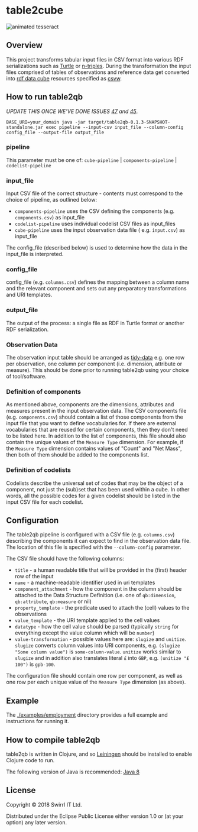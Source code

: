 # table2cube

![animated tesseract](https://upload.wikimedia.org/wikipedia/commons/thumb/d/df/Tesseract-1K.gif/240px-Tesseract-1K.gif)

## Overview

This project transforms tabular input files in CSV format into various RDF serializations such as [Turtle](https://www.w3.org/TR/turtle/) or [n-triples](https://www.w3.org/TR/n-triples/).
During the transformation the input files comprised of tables of observations and reference data get converted into [rdf data cube](https://www.w3.org/TR/vocab-data-cube/) resources specified as [csvw](https://github.com/w3c/csvw).

## How to run table2qb

_UPDATE THIS ONCE WE'VE DONE ISSUES [47](https://github.com/Swirrl/table2qb/issues/47) and [45](https://github.com/Swirrl/table2qb/issues/45)_.

```BASE_URI=your_domain java -jar target/table2qb-0.1.3-SNAPSHOT-standalone.jar exec pipeline --input-csv input_file --column-config config_file --output-file output_file```

### pipeline

This parameter must be one of: `cube-pipeline` | `components-pipeline` | `codelist-pipeline`


### input_file

Input CSV file of the correct structure - contents must correspond to the choice of pipeline, as outlined below:

- `components-pipeline` uses the CSV defining the components (e.g. `components.csv`) as input_file
- `codelist-pipeline` uses individual codelist CSV files as input_files
- `cube-pipeline` uses the input observation data file ( e.g. `input.csv`) as input_file

The config_file (described below) is used to determine how the data in the input_file is interpreted.

### config_file

config_file (e.g. `columns.csv`) defines the mapping between a column name and the relevant component and sets out any preparatory transformations and URI templates.

### output_file

The output of the process: a single file as RDF in Turtle format or another RDF serialization.


### Observation Data

The observation input table should be arranged as [tidy-data](http://vita.had.co.nz/papers/tidy-data.pdf) e.g. one row per observation, one column per component (i.e. dimension, attribute or measure). This should be done prior to running table2qb using your choice of tool/software.

### Definition of components

As mentioned above, components are the dimensions, attributes and measures present in the input observation data. The CSV components file (e.g. `components.csv`) should contain a list of those components from the input file that you want to define vocabularies for. If there are external vocabularies that are reused for certain components, then they don't need to be listed here.
In addition to the list of components, this file should also contain the unique values of the `Measure Type` dimension. For example, if the `Measure Type` dimension contains values of "Count" and "Net Mass", then both of them should be added to the components list.


### Definition of codelists

Codelists describe the universal set of codes that may be the object of a component, not just the (sub)set that has been used within a cube. In other words, all the possible codes for a given codelist should be listed in the input CSV file for each codelist.

## Configuration

The table2qb pipeline is configured with a CSV file (e.g. `columns.csv`) describing the components it can expect to find in the observation data file. The location of this file is specified with the `--column-config` parameter.

The CSV file should have the following columns:

- `title` - a human readable title that will be provided in the (first) header row of the input
- `name` - a machine-readable identifier used in uri templates
- `component_attachment` - how the component in the column should be attached to the Data Structure Definition (i.e. one of `qb:dimension`, `qb:attribute`, `qb:measure` or nil)
- `property_template` - the predicate used to attach the (cell) values to the observations
- `value_template` - the URI template applied to the cell values
- `datatype` - how the cell value should be parsed (typically `string` for everything except the value column which will be `number`)
- `value-transformation` - possible values here are: `slugize` and `unitize`. `slugize` converts column values into URI components, e.g. `(slugize "Some column value")` is `some-column-value`. `unitize` works similar to `slugize` and in addition also translates literal `£` into `GBP`, e.g. `(unitize "£ 100")` is `gpb-100`.

The configuration file should contain one row per component, as well as one row per each unique value of the `Measure Type` dimension (as above).

## Example

The [./examples/employment](./examples/employment) directory provides a full example and instructions for running it.

## How to compile table2qb

table2qb is written in Clojure, and so [Leiningen](https://leiningen.org/) should be installed to enable Clojure code to run.

The following version of Java is recommended: [Java 8](https://www.oracle.com/technetwork/java/javase/overview/java8-2100321.html)

## License

Copyright © 2018 Swirrl IT Ltd.

Distributed under the Eclipse Public License either version 1.0 or (at your option) any later version.
